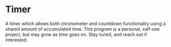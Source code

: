 # Timer
A timer which allows both chronometer and countdown functionality using a shared amount of accumulated time.
This program is a personal, self-use project, but may grow as time goes on.  Stay tuned, and reach out if interested.
